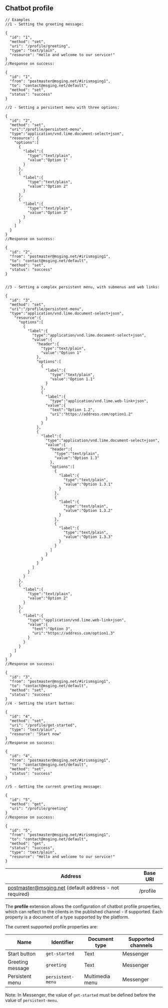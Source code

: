 ## Chatbot profile

```http
// Examples
//1 - Setting the greeting message:

{  
  "id": "1",
  "method": "set",
  "uri": "/profile/greeting",
  "type": "text/plain",
  "resource": "Hello and welcome to our service!"
}
//Response on success:

{
  "id": "1",
  "from": "postmaster@msging.net/#irismsging1",
  "to": "contact@msging.net/default",
  "method": "set",
  "status": "success"
}

//2 - Setting a persistent menu with three options:

{  
  "id": "2",
  "method": "set",
  "uri":"/profile/persistent-menu",
  "type":"application/vnd.lime.document-select+json",
  "resource": {
    "options":[
      {
        "label":{
          "type":"text/plain",
          "value":"Option 1"
        }
      },
      {
        "label":{
          "type":"text/plain",
          "value":"Option 2"
        }
      },
      {
        "label":{
          "type":"text/plain",
          "value":"Option 3"
        }
      }
    ]
  }
}
//Response on success:

{
  "id": "2",
  "from": "postmaster@msging.net/#irismsging1",
  "to": "contact@msging.net/default",
  "method": "set",
  "status": "success"
}


//3 - Setting a complex persistent menu, with submenus and web links:

{  
  "id": "3",
  "method": "set",
  "uri":"/profile/persistent-menu",
  "type":"application/vnd.lime.document-select+json",
    "resource":{
      "options":[
        {
          "label":{
            "type":"application/vnd.lime.document-select+json",
            "value":{
              "header":{
                "type":"text/plain",
                "value":"Option 1"
              },
              "options":[
                {
                  "label":{
                    "type":"text/plain",
                    "value":"Option 1.1"
                  }
                },
                {
                  "label":{
                    "type":"application/vnd.lime.web-link+json",
                  "value":{
                    "text":"Option 1.2",
                    "uri":"https://address.com/option1.2"
                  }
                }
              },
              {
                "label":{
                  "type":"application/vnd.lime.document-select+json",
                  "value":{
                    "header":{
                      "type":"text/plain",
                      "value":"Option 1.3"
                    },
                    "options":[
                      {
                        "label":{
                          "type":"text/plain",
                          "value":"Option 1.3.1"
                        }
                      },
                      {
                        "label":{
                          "type":"text/plain",
                          "value":"Option 1.3.2"
                        }
                      },
                      {
                        "label":{
                          "type":"text/plain",
                          "value":"Option 1.3.3"
                        }
                      }
                    ]
                  }
                }
              }
            ]
          }
        }
      },
      {
        "label":{
          "type":"text/plain",
          "value":"Option 2"
        }
      },
      {
        "label":{
          "type":"application/vnd.lime.web-link+json",
          "value":{
            "text":"Option 3",
            "uri":"https://address.com/option1.3"
          }
        }
      }
    ]
  }
}
//Response on success:

{
  "id": "3",
  "from": "postmaster@msging.net/#irismsging1",
  "to": "contact@msging.net/default",
  "method": "set",
  "status": "success"
}
//4 - Setting the start button:

{  
  "id": "4",
  "method": "set",
  "uri": "/profile/get-started",
  "type": "text/plain",
  "resource": "Start now"
}
//Response on success:

{
  "id": "4",
  "from": "postmaster@msging.net/#irismsging1",
  "to": "contact@msging.net/default",
  "method": "set",
  "status": "success"
}

//5 - Getting the current greeting message:

{  
  "id": "5",
  "method": "get",
  "uri": "/profile/greeting"  
}
//Response on success:

{
  "id": "5",
  "from": "postmaster@msging.net/#irismsging1",
  "to": "contact@msging.net/default",
  "method": "get",
  "status": "success",
  "type": "text/plain",
  "resource": "Hello and welcome to our service!"
}
```


| Address               | Base URI     |
|-----------------------|--------------|
| postmaster@msging.net (default address - not required) | /profile |

The **profile** extension allows the configuration of chatbot profile properties, which can reflect to the clients in the published channel - if supported. Each property is a document of a type supported by the platform.

The current supported profile properties are:

| Name             | Identifier        | Document type     | Supported channels  |
|------------------|-------------------|-------------------|---------------------|
| Start button     | `get-started`     | Text              | Messenger           |
| Greeting message | `greeting`        | Text              | Messenger           |
| Persistent menu  | `persistent-menu` | Multimedia menu   | Messenger           |

Note: In Messenger, the value of `get-started` must be defined before the value of `persistent-menu`.


